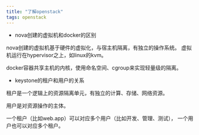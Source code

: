 ```yaml
---
title: "了解openstack"
tags: openstack
---
```


- nova创建的虚拟机和docker的区别

nova创建的虚拟机基于硬件的虚拟化，与宿主机隔离，有独立的操作系统。
虚拟机运行在hypervisor之上，如linux的kvm。

docker容器共享主机的内核，使用命名空间、cgroup来实现轻量级的隔离。

- keystone的租户和用户的关系

租户是一个逻辑上的资源隔离单元，有独立的计算、存储、网络资源。

用户是对资源操作的主体。

一个租户（比如web.app）可以对应多个用户（比如开发、管理、测试），
一个用户也可以对应多个租户。
